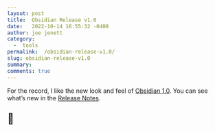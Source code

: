 ```yaml
---
layout: post
title:  Obsidian Release v1.0
date:   2022-10-14 16:55:32 -0400
author: joe jenett
category:
  -  tools
permalink:  /obsidian-release-v1.0/
slug: obsidian-release-v1.0
summary:
comments: true
---
```

<p>For the record, I like the new look and feel of <a title="Obsidian 1.0" href="https://obsidian.md/1.0">Obsidian 1.0</a>. You can see what’s new in the <a href="https://forum.obsidian.md/t/obsidian-release-v1-0-0/44873">Release Notes</a>.
</p>
<p style="font-size:1.75em;">👏</p>

<a href="https://brid.gy/publish/twitter"></a>
<data class="p-bridgy-omit-link" value="false"></data>